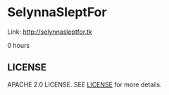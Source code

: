 # SelynnaSleptFor
Link: http://selynnasleptfor.tk

0 hours

## LICENSE
APACHE 2.0 LICENSE. SEE [LICENSE](LICENSE) for more details.
